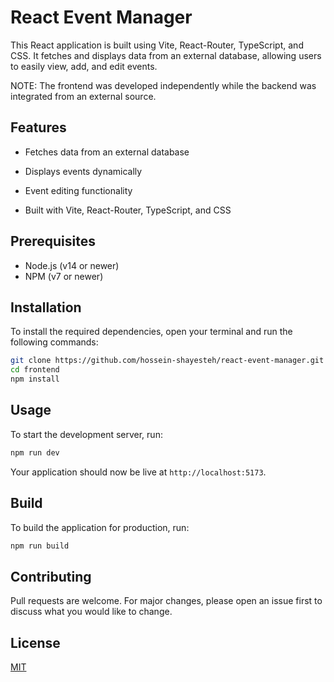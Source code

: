 # React Event Manager

This React application is built using Vite, React-Router, TypeScript, and CSS. It fetches and displays data from an external database, allowing users to easily view, add, and edit events. 

NOTE: The frontend was developed independently while the backend was integrated from an external source.



## Features

- Fetches data from an external database

- Displays events dynamically

- Event editing functionality

- Built with Vite, React-Router, TypeScript, and CSS

## Prerequisites

- Node.js (v14 or newer)
- NPM (v7 or newer)

## Installation

To install the required dependencies, open your terminal and run the following commands:

```sh
git clone https://github.com/hossein-shayesteh/react-event-manager.git
cd frontend
npm install
```

## Usage

To start the development server, run:

```sh
npm run dev
```

Your application should now be live at `http://localhost:5173`.

## Build

To build the application for production, run:

```sh
npm run build
```

## Contributing

Pull requests are welcome. For major changes, please open an issue first to discuss what you would like to change.

## License

[MIT](https://choosealicense.com/licenses/mit/)
